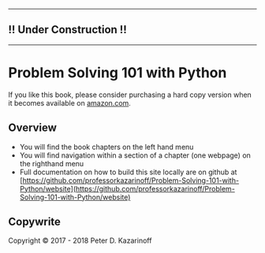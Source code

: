 
---

## !! Under Construction !!

---

# Problem Solving 101 with Python

If you like this book, please consider purchasing a hard copy version when it becomes available on [amazon.com](http://amazon.com).

## Overview

* You will find the book chapters on the left hand menu
* You will find navigation within a section of a chapter (one webpage) on the righthand menu
* Full documentation on how to build this site locally are on github at [https://github.com/professorkazarinoff/Problem-Solving-101-with-Python/website](https://github.com/professorkazarinoff/Problem-Solving-101-with-Python/website)

## Copywrite

Copyright &copy; 2017 - 2018 Peter D. Kazarinoff
